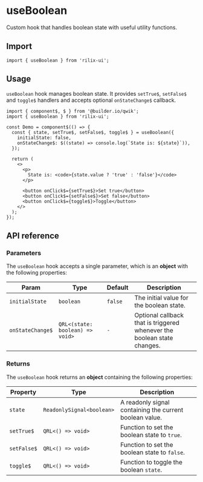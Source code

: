 # useBoolean

Custom hook that handles boolean state with useful utility functions.

## Import

```tsx
import { useBoolean } from 'rilix-ui';
```

## Usage

`useBoolean` hook manages boolean state. It provides `setTrue$`, `setFalse$` and `toggle$` handlers and accepts optional `onStateChange$` callback.

```tsx
import { component$, $ } from '@builder.io/qwik';
import { useBoolean } from 'rilix-ui';

const Demo = component$(() => {
  const { state, setTrue$, setFalse$, toggle$ } = useBoolean({
    initialState: false,
    onStateChange$: $((state) => console.log(`State is: ${state}`)),
  });

  return (
    <>
      <p>
        State is: <code>{state.value ? 'true' : 'false'}</code>
      </p>

      <button onClick$={setTrue$}>Set true</button>
      <button onClick$={setFalse$}>Set false</button>
      <button onClick$={toggle$}>Toggle</button>
    </>
  );
});
```

## API reference

### Parameters

The `useBoolean` hook accepts a single parameter, which is an **object** with the following properties:

| Param            | Type                            | Default | Description                                                             |
| ---------------- | ------------------------------- | ------- | ----------------------------------------------------------------------- |
| `initialState`   | `boolean`                       | `false` | The initial value for the boolean state.                                |
| `onStateChange$` | `QRL<(state: boolean) => void>` | `-`     | Optional callback that is triggered whenever the boolean state changes. |

### Returns

The `useBoolean` hook returns an **object** containing the following properties:

| Property    | Type                      | Description                                             |
| ----------- | ------------------------- | ------------------------------------------------------- |
| `state`     | `ReadonlySignal<boolean>` | A readonly signal containing the current boolean value. |
| `setTrue$`  | `QRL<() => void>`         | Function to set the boolean state to `true`.            |
| `setFalse$` | `QRL<() => void>`         | Function to set the boolean state to `false`.           |
| `toggle$`   | `QRL<() => void>`         | Function to toggle the boolean `state`.                 |
